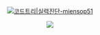 <p align="center">
  <a href="https://www.codetree.ai/profiles/miensop51">
    <img src="https://banner.codetree.ai/v1/banner/miensop51" alt="코드트리|실력진단-miensop51">
  </a>
</p>


<p align="center">
  <a href="https://solved.ac/miensop">
    <img src="http://mazassumnida.wtf/api/v2/generate_badge?boj=miensop">
  </a>
</p>
